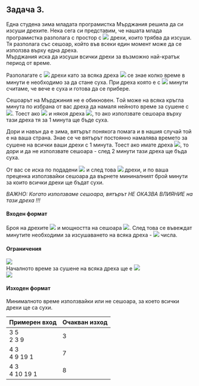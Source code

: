 
## Задача 3.
Една студена зима младата програмистка Мърджания решила да си изсуши дрехите. Нека сега си представим, че нашата млада програмистка разполага с простор с <img src="https://latex.codecogs.com/svg.latex?\Large&space;N"> дрехи, които трябва да изсуши. Тя разполага със сешоар, който във всеки един момент може да се използва върху една дреха.<br>Мърджания иска да изсуши всички дрехи за възможно най-кратък период от време.

Разполагате с <img src="https://latex.codecogs.com/svg.latex?\Large&space;N"> дрехи като за всяка дреха <img src="https://latex.codecogs.com/svg.latex?\Large&space;N_i"> се знае колко време в минути е необходимо за да стане суха. При дреха която е с <img src="https://latex.codecogs.com/svg.latex?\Large&space;\le{0}"> минути считаме, че вече е суха и готова да се прибере.

Сешоарът на Мърджиния не е обикновен. Tой може на всяка кръгла минута по избрана от вас дреха да намаля нейното време за сушене с <img src="https://latex.codecogs.com/svg.latex?\Large&space;K">. Тоест ако <img src="https://latex.codecogs.com/svg.latex?\Large&space;K=3"> и някоя дреха <img src="https://latex.codecogs.com/svg.latex?\Large&space;N_i=3">, то ако използвате сешоара върху тази дреха тя за 1 минута ще бъде суха.

Дори и навън да е зима, вятърът понякога помага и в нашия случай той е на ваша страна. Знае се че вятърът постоянно намалява времето за сушене на всички ваши дрехи с 1 минута. Тоест ако имате дреха <img src="https://latex.codecogs.com/svg.latex?\Large&space;N_i=2">, то дори и да не използвате сешоара - след 2 минути тази дреха ще бъда суха.

От вас се иска по подадени <img src="https://latex.codecogs.com/svg.latex?\Large&space;N,K"> и след това <img src="https://latex.codecogs.com/svg.latex?\Large&space;N"> дрехи, и по ваша преценка използвайки сешоара да върнете мининалният брой минути за които всички дрехи ще бъдат сухи.

*ВАЖНО: Когато използваме сешоара, вятърът НЕ ОКАЗВА ВЛИЯНИЕ на тази дреха !!!*

#### Входен формат
Броя на дрехите <img src="https://latex.codecogs.com/svg.latex?\Large&space;N"> и мощността на сешоара <img src="https://latex.codecogs.com/svg.latex?\Large&space;K">. След това се въвеждат минутите необходими за изсушаването на всяка дреха - <img src="https://latex.codecogs.com/svg.latex?\Large&space;N"> числа.

#### Ограничения 
<img src="https://latex.codecogs.com/svg.latex?\Large&space;0<N\le{100000}"><br>
Началното време за сушене на всяка дреха ще е <img src="https://latex.codecogs.com/svg.latex?\Large&space;\le{1000000000}"><br>
<img src="https://latex.codecogs.com/svg.latex?\Large&space;0<K\le{1000000000}">
#### Изходен формат
Минималното време използвайки или не сешоара, за което всички дрехи ще са сухи.

Примерен вход|Oчакван изход
-|-
3 5<br>2 3 9|3
4 3<br>4 9 19 1|7
4 3<br>4 10 19 1|8

